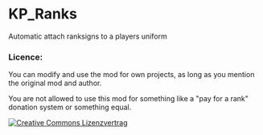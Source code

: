# KP_Ranks
Automatic attach ranksigns to a players uniform


### Licence:
You can modify and use the mod for own projects, as long as you mention the original mod and author.

You are not allowed to use this mod for something like a "pay for a rank" donation system or something equal.

<a rel="license" href="http://creativecommons.org/licenses/by-nc-sa/4.0/"><img alt="Creative Commons Lizenzvertrag" style="border-width:0" src="https://i.creativecommons.org/l/by-nc-sa/4.0/88x31.png" /></a>
